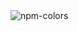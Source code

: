 <picture>
    <source media="(prefers-color-scheme: dark)" srcset="https://raw.githubusercontent.com/FJrodafo/npm-colors/main/Assets/Banner/Dark.png">
    <img alt="npm-colors" src="https://raw.githubusercontent.com/FJrodafo/npm-colors/main/Assets/Banner/Light.png">
</picture>